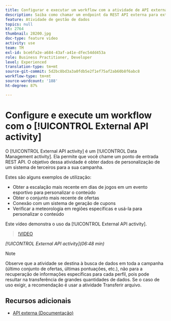 ```yaml
---
title: Configurar e executar um workflow com a atividade de API externa
description: Saiba como chamar um endpoint da REST API externa para extrair dados de personalização de um sistema de terceiros para a campanha.
feature: Atividade de gestão de dados
topics: null
kt: 2764
thumbnail: 28200.jpg
doc-type: feature video
activity: use
team: TM
exl-id: bce6fa2e-a684-43af-a41e-dfec54dd453a
role: Business Practitioner, Developer
level: Experienced
translation-type: tm+mt
source-git-commit: 5d2bc8bd3a3a0fdb5e2f1ef75af2ab60b8f6abc8
workflow-type: tm+mt
source-wordcount: '188'
ht-degree: 87%

---
```


# Configure e execute um workflow com o [!UICONTROL External API activity]

O [!UICONTROL External API activity] é um [!UICONTROL Data Management activity]. Ela permite que você chame um ponto de entrada REST API. O objetivo dessa atividade é obter dados de personalização de um sistema de terceiros para a sua campanha.

Estes são alguns exemplos de utilização:

* Obter a escalação mais recente em dias de jogos em um evento esportivo para personalizar o conteúdo
* Obter o conjunto mais recente de ofertas
* Conexão com um sistema de geração de cupons
* Verificar a meteorologia em regiões específicas e usá-la para personalizar o conteúdo

Este vídeo demonstra o uso da [!UICONTROL External API activity].

>[!VIDEO](https://video.tv.adobe.com/v/28200/?quality=12)

*[!UICONTROL External API activity](06:48 min)*

>[!NOTE]
>
>Observe que a atividade se destina à busca de dados em toda a campanha (último conjunto de ofertas, últimas pontuações, etc.), não para a recuperação de informações específicas para cada perfil, pois pode resultar na transferência de grandes quantidades de dados. Se o caso de uso exigir, a recomendação é usar a atividade Transferir arquivo.

## Recursos adicionais

* [API externa (Documentação)](https://docs.adobe.com/content/help/pt-BR/campaign-standard/using/managing-processes-and-data/data-management-activities/external-api.html)
